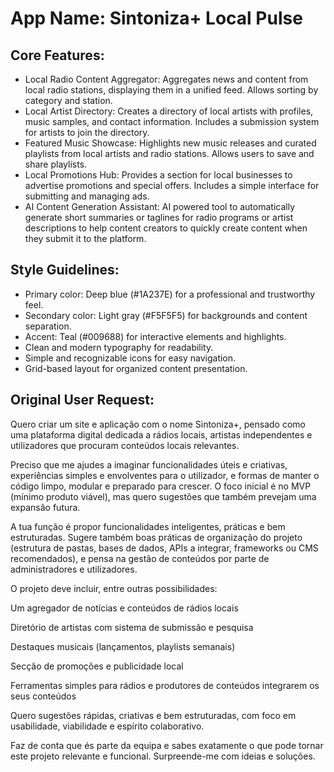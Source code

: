 # **App Name**: Sintoniza+ Local Pulse

## Core Features:

- Local Radio Content Aggregator: Aggregates news and content from local radio stations, displaying them in a unified feed. Allows sorting by category and station.
- Local Artist Directory: Creates a directory of local artists with profiles, music samples, and contact information. Includes a submission system for artists to join the directory.
- Featured Music Showcase: Highlights new music releases and curated playlists from local artists and radio stations. Allows users to save and share playlists.
- Local Promotions Hub: Provides a section for local businesses to advertise promotions and special offers. Includes a simple interface for submitting and managing ads.
- AI Content Generation Assistant: AI powered tool to automatically generate short summaries or taglines for radio programs or artist descriptions to help content creators to quickly create content when they submit it to the platform.

## Style Guidelines:

- Primary color: Deep blue (#1A237E) for a professional and trustworthy feel.
- Secondary color: Light gray (#F5F5F5) for backgrounds and content separation.
- Accent: Teal (#009688) for interactive elements and highlights.
- Clean and modern typography for readability.
- Simple and recognizable icons for easy navigation.
- Grid-based layout for organized content presentation.

## Original User Request:
Quero criar um site e aplicação com o nome Sintoniza+, pensado como uma plataforma digital dedicada a rádios locais, artistas independentes e utilizadores que procuram conteúdos locais relevantes.

Preciso que me ajudes a imaginar funcionalidades úteis e criativas, experiências simples e envolventes para o utilizador, e formas de manter o código limpo, modular e preparado para crescer. O foco inicial é no MVP (mínimo produto viável), mas quero sugestões que também prevejam uma expansão futura.

A tua função é propor funcionalidades inteligentes, práticas e bem estruturadas. Sugere também boas práticas de organização do projeto (estrutura de pastas, bases de dados, APIs a integrar, frameworks ou CMS recomendados), e pensa na gestão de conteúdos por parte de administradores e utilizadores.

O projeto deve incluir, entre outras possibilidades:

Um agregador de notícias e conteúdos de rádios locais

Diretório de artistas com sistema de submissão e pesquisa

Destaques musicais (lançamentos, playlists semanais)

Secção de promoções e publicidade local

Ferramentas simples para rádios e produtores de conteúdos integrarem os seus conteúdos

Quero sugestões rápidas, criativas e bem estruturadas, com foco em usabilidade, viabilidade e espírito colaborativo.

Faz de conta que és parte da equipa e sabes exatamente o que pode tornar este projeto relevante e funcional. Surpreende-me com ideias e soluções.
  